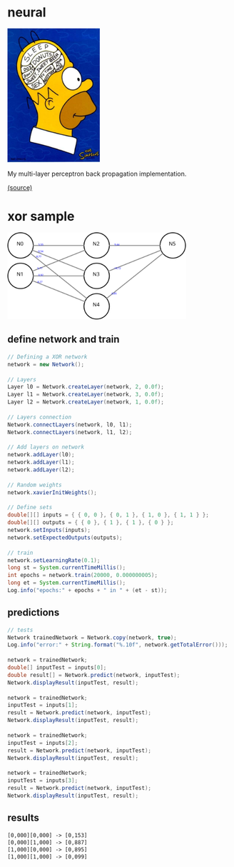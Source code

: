 # neural

<img src="homer.jpg" height="300">

My multi-layer perceptron back propagation implementation.

[(source)](https://mattmazur.com/2015/03/17/a-step-by-step-backpropagation-example/)

# xor sample
<img src="xor.png" width="400" >

## define network and train

```java
// Defining a XOR network
network = new Network();

// Layers
Layer l0 = Network.createLayer(network, 2, 0.0f);
Layer l1 = Network.createLayer(network, 3, 0.0f);
Layer l2 = Network.createLayer(network, 1, 0.0f);

// Layers connection
Network.connectLayers(network, l0, l1);
Network.connectLayers(network, l1, l2);

// Add layers on network
network.addLayer(l0);
network.addLayer(l1);
network.addLayer(l2);

// Random weights
network.xavierInitWeights();

// Define sets
double[][] inputs = { { 0, 0 }, { 0, 1 }, { 1, 0 }, { 1, 1 } };
double[][] outputs = { { 0 }, { 1 }, { 1 }, { 0 } };
network.setInputs(inputs);
network.setExpectedOutputs(outputs);

// train
network.setLearningRate(0.1);
long st = System.currentTimeMillis();
int epochs = network.train(20000, 0.000000005);
long et = System.currentTimeMillis();
Log.info("epochs:" + epochs + " in " + (et - st));
```
## predictions
```java
// tests
Network trainedNetwork = Network.copy(network, true);
Log.info("error:" + String.format("%.10f", network.getTotalError()));

network = trainedNetwork;
double[] inputTest = inputs[0];
double result[] = Network.predict(network, inputTest);
Network.displayResult(inputTest, result);

network = trainedNetwork;
inputTest = inputs[1];
result = Network.predict(network, inputTest);
Network.displayResult(inputTest, result);

network = trainedNetwork;
inputTest = inputs[2];
result = Network.predict(network, inputTest);
Network.displayResult(inputTest, result);

network = trainedNetwork;
inputTest = inputs[3];
result = Network.predict(network, inputTest);
Network.displayResult(inputTest, result);
```

## results
```
[0,000][0,000] -> [0,153]
[0,000][1,000] -> [0,887]
[1,000][0,000] -> [0,895]
[1,000][1,000] -> [0,099]
```
